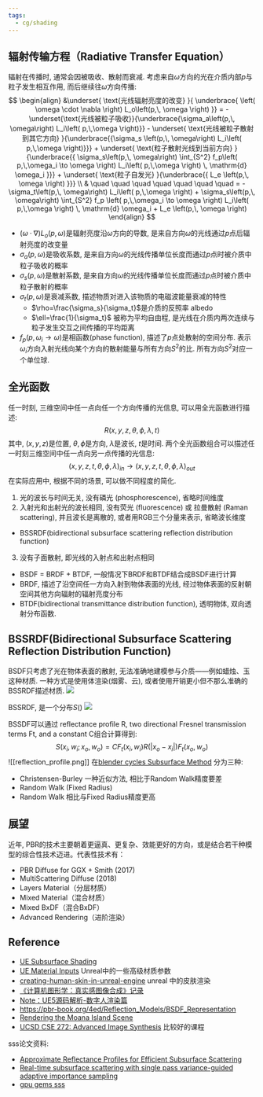 ```yaml
---
tags:
  - cg/shading
---
```

## 辐射传输方程（Radiative Transfer Equation）

辐射在传播时, 通常会因被吸收、散射而衰减. 考虑来自$\omega$方向的光在介质内部$p$与粒子发生相互作用, 而后继续往$\omega$方向传播: 
$$
\begin{align} &\underset{ \text{光线辐射亮度的改变} }{ \underbrace{ \left( \omega \cdot \nabla \right) L_o\left(p,\, \omega \right) }} = -\underset{\text{光线被粒子吸收}}{\underbrace{\sigma_a\left(p,\, \omega\right) L_i\left( p,\,\omega \right)}} - \underset{ \text{光线被粒子散射到其它方向} }{\underbrace{{\sigma_s \left(p,\, \omega\right) L_i\left( p,\,\omega \right)}}} + \underset{ \text{粒子散射光线到当前方向} }{\underbrace{{ \sigma_s\left(p,\, \omega\right) \int_{S^2} f_p\left( p,\,\omega_i \to \omega \right) L_i\left( p,\,\omega \right) \, \mathrm{d} \omega_i }}} + \underset{ \text{粒子自发光} }{\underbrace{{ L_e \left(p,\, \omega \right) }}} \\ & \quad \quad \quad \quad \quad \quad \quad = -\sigma_t\left(p,\, \omega\right) L_i\left( p,\,\omega \right) + \sigma_s\left(p,\, \omega\right) \int_{S^2} f_p \left( p,\,\omega_i \to \omega \right) L_i\left( p,\,\omega \right) \, \mathrm{d} \omega_i + L_e \left(p,\, \omega \right) \end{align} 
$$
* $\left( \omega \cdot \nabla \right) L_o\left(p,\, \omega \right)$是辐射亮度沿$\omega$方向的导数, 是来自方向$\omega$的光线通过$p$点后辐射亮度的改变量
* $\sigma_a(p, \omega)$是吸收系数, 是来自方向$\omega$的光线传播单位长度而通过$p$点时被介质中粒子吸收的概率
* $\sigma_s(p, \omega)$是散射系数, 是来自方向$\omega$的光线传播单位长度而通过$p$点时被介质中粒子散射的概率
* $\sigma_t(p, \omega)$是衰减系数, 描述物质对进入该物质的电磁波能量衰减的特性
	* $\rho=\frac{\sigma_s}{\sigma_t}$是介质的反照率 albedo
	* $\ell=\frac{1}{\sigma_t}$ 被称为平均自由程, 是光线在介质内两次连续与粒子发生交互之间传播的平均距离
* $f_p \left( p,\,\omega_i \to \omega \right)$是相函数(phase function), 描述了$p$点处散射的空间分布. 表示$\omega_i$方向入射光线向某个方向的散射能量与所有方向$S^2$的比. 所有方向$S^2$对应一个单位球.

## 全光函数
任一时刻, 三维空间中任一点向任一个方向传播的光信息, 可以用全光函数进行描述:
$$
R\left(x,\,y,\,z,\,\theta,\,\phi,\,\lambda,\,t\right)
$$
其中, $(x,y,z)$是位置, $\theta, \phi$是方向, $\lambda$是波长, $t$是时间. 两个全光函数组合可以描述任一时刻三维空间中任一点向另一点传播的光信息:
$$
(x,y,z,t,\theta,\phi,\lambda)_{in} \to (x,y,z,t,\theta,\phi,\lambda)_{out}
$$
在实际应用中, 根据不同的场景, 可以做不同程度的简化.
1. 光的波长与时间无关, 没有磷光 (phosphorescence), 省略时间维度
2. 入射光和出射光的波长相同, 没有荧光 (fluorescence) 或 拉曼散射 (Raman scattering), 并且波长是离散的, 或者用RGB三个分量来表示, 省略波长维度
* BSSRDF(bidirectional subsurface scattering reflection distribution function)

3. 没有子面散射, 即光线的入射点和出射点相同
* BSDF = BRDF + BTDF, 一般情况下BRDF和BTDF结合成BSDF进行计算
* BRDF, 描述了沿空间任一方向入射到物体表面的光线, 经过物体表面的反射朝空间其他方向辐射的辐射亮度分布
* BTDF(bidirectional transmittance distribution function), 透明物体, 双向透射分布函数.

## BSSRDF(Bidirectional Subsurface Scattering Reflection Distribution Function)
BSDF只考虑了光在物体表面的散射, 无法准确地建模参与介质——例如蜡烛、玉这种材质. 一种方式是使用体渲染(烟雾、云), 或者使用开销更小但不那么准确的BSSRDF描述材质.
![](https://pic1.zhimg.com/v2-76ff47841edef2717dea8762fe6e4ac4_r.jpg)

BSSRDF, 是一个分布$S()$
![](https://pbr-book.org/4ed/Radiometry,_Spectra,_and_Color/pha04f11.svg)


BSSDF可以通过 reflectance profile R, two directional Fresnel transmission terms Ft, and a constant C组合计算得到:
$$
S(x_i,w_i;x_o,w_o)=CF_t(x_i,w_i)R(|x_o-x_i|)F_t(x_o,w_o)
$$
![[reflection_profile.png]]
在[blender cycles Subsurface Method](https://docs.blender.org/manual/en/latest/render/shader_nodes/shader/sss.html) 分为三种:
* Christensen-Burley 一种近似方法, 相比于Random Walk精度要差
* Random Walk (Fixed Radius) 
* Random Walk 相比与Fixed Radius精度更高


## 展望
近年, PBR的技术主要朝着更逼真、更复杂、效能更好的方向，或是结合若干种模型的综合性技术迈进。代表性技术有：

- PBR Diffuse for GGX + Smith (2017)
- MultiScattering Diffuse (2018)
- Layers Material（分层材质）
- Mixed Material（混合材质）
- Mixed BxDF（混合BxDF）
- Advanced Rendering（进阶渲染）

## Reference
* [UE Subsurface Shading](https://docs.unrealengine.com/5.3/en-US/subsurface-shading-model-in-unreal-engine/)
* [UE Material Inputs](https://docs.unrealengine.com/5.3/en-US/material-inputs-in-unreal-engine/) Unreal中的一些高级材质参数
* [creating-human-skin-in-unreal-engine](https://docs.unrealengine.com/5.3/en-US/creating-human-skin-in-unreal-engine/) unreal 中的皮肤渲染
* [《计算机图形学：真实感图像合成》记录](https://www.zhihu.com/column/c_1420873093510721536)
* [Note：UE5源码解析-数字人渲染篇](https://blog.csdn.net/weixin_44346103/article/details/129113466)
* https://pbr-book.org/4ed/Reflection_Models/BSDF_Representation
* [Rendering the Moana Island Scene](https://schuttejoe.github.io/post/disneybsdf/)
* [UCSD CSE 272: Advanced Image Synthesis](https://cseweb.ucsd.edu/~tzli/cse272/wi2023/) 比较好的课程

sss论文资料:
* [Approximate Reflectance Profiles for Efficient Subsurface Scattering](https://graphics.pixar.com/library/ApproxBSSRDF/paper.pdf)
* [Real-time subsurface scattering with single pass variance-guided adaptive importance sampling](https://thisistian.github.io/publication/spvg_xie_2020_I3D_small.pdf)
* [gpu gems sss](https://developer.nvidia.com/gpugems/gpugems/part-iii-materials/chapter-16-real-time-approximations-subsurface-scattering)